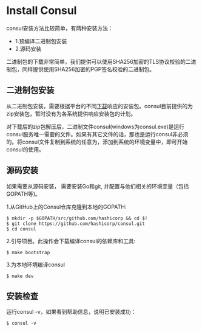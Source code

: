 # Install Consul
consul安装方法比较简单，有两种安装方法：
 - 1.预编译二进制包安装
 - 2.源码安装

二进制包的下载非常简单，我们提供可以使用SHA256加密的TLS协议校验的二进制包，同样提供使用SHA256加密的PGP签名校验的二进制包。

## 二进制包安装
从二进制包安装，需要根据平台的不同[下载](https://www.consul.io/downloads.html)响应的安装包。consul目前提供的为zip安装包，暂时没有为各系统提供响应安装包的计划。

对下载后的zip包解压后，二进制文件consul(windows为consul.exe)是运行consul服务唯一需要的文件。如果有其它文件的话，那也是运行consul非必须的。将consul文件复制到系统的任意为，添加到系统的环境变量中，即可开始consul的使用。

## 源码安装
如果需要从源码安装， 需要安装Go和git, 并配置与他们相关的环境变量（包括GOPATH等)。

1.从GitHub上的Consul仓库克隆到本地的GOPATH:

```
$ mkdir -p $GOPATH/src/github.com/hashicorp && cd $!
$ git clone https://github.com/hashicorp/consul.git
$ cd consul
```

2.引导项目。此操作会下载编译consul的依赖库和工具:

```
$ make bootstrap
```

3.为本地环境编译consul

```
$ make dev
```

## 安装检查
运行consul -v，如果看到帮助信息，说明已安装成功：

```
$ consul -v
```
